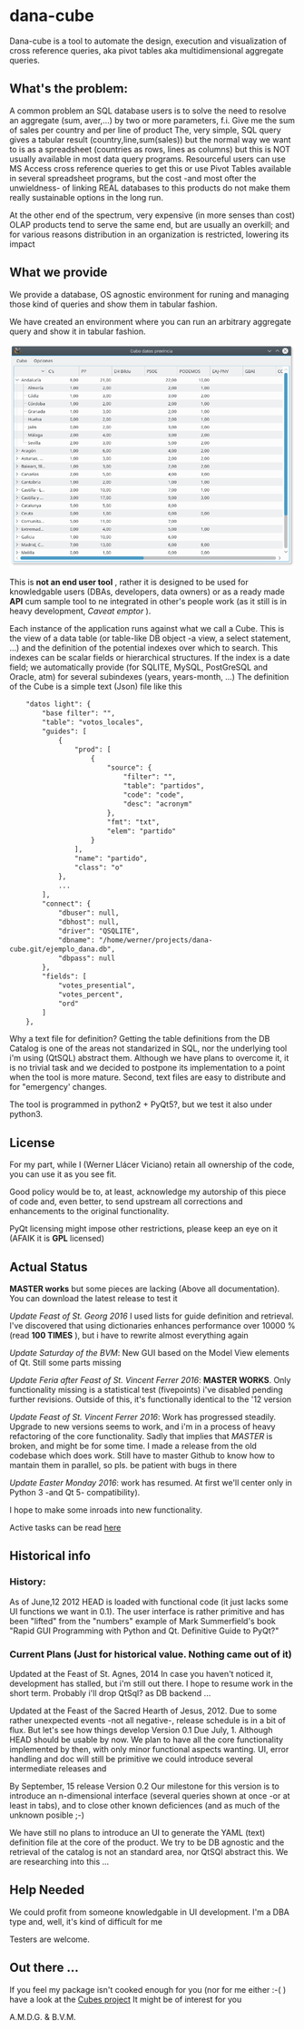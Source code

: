# dana-cube

Dana-cube is a tool to automate the design, execution and visualization of cross reference queries, aka pivot tables aka multidimensional aggregate queries.

## What's the problem:

A common problem an SQL database users is to solve the need to resolve an aggregate (sum, aver,...) by two or more parameters, f.i. Give me the sum of sales per country and per line of product The, very simple, SQL query gives a tabular result (country,line,sum(sales)) but the normal way we want to is as a spreadsheet (countries as rows, lines as columns) but this is NOT usually available in most data query programs.
Resourceful users can use MS Access cross reference queries to get this or use Pivot Tables available in several spreadsheet programs, but the cost -and most ofter the unwieldness- of linking REAL databases to this products do not make them really sustainable options in the long run.

At the other end of the spectrum, very expensive (in more senses than cost) OLAP products tend to serve the same end, but are usually an overkill; and for various reasons distribution in an organization is restricted, lowering its impact

## What we provide

We provide a database, OS agnostic environment for runing and managing those kind of queries and show them in tabular fashion.

We have created an environment where you can run an arbitrary aggregate query and show it in tabular fashion.

![Screenshot](docs/screenshot.png "Title")

This is __not an end user tool__ , rather it is designed to be used for knowledgable users (DBAs, developers, data owners) or as a ready made __API__ cum sample tool to ne integrated in other's people work (as it still is in heavy development, _Caveat emptor_ ).

Each instance of the application runs against what we call a Cube. This is the view of a data table (or table-like DB object -a view, a select statement, ...) and the definition of the potential indexes over which to search. This indexes can be scalar fields or hierarchical structures. If the index is a date field; we automatically provide (for SQLITE, MySQL, PostGreSQL and Oracle, atm) for several subindexes (years, years-month, ...) The definition of the Cube is a simple text (Json) file like this

```
    "datos light": {
        "base filter": "", 
        "table": "votos_locales", 
        "guides": [
            {
                "prod": [
                    {
                        "source": {
                            "filter": "", 
                            "table": "partidos", 
                            "code": "code", 
                            "desc": "acronym"
                        }, 
                        "fmt": "txt", 
                        "elem": "partido"
                    }
                ], 
                "name": "partido", 
                "class": "o"
            }, 
            ...
        ], 
        "connect": {
            "dbuser": null, 
            "dbhost": null, 
            "driver": "QSQLITE", 
            "dbname": "/home/werner/projects/dana-cube.git/ejemplo_dana.db", 
            "dbpass": null
        }, 
        "fields": [
            "votes_presential", 
            "votes_percent", 
            "ord"
        ]
    }, 
 ```

Why a text file for definition? Getting the table definitions from the DB Catalog is one of the areas not standarized in SQL, nor the underlying tool i'm using (QtSQL) abstract them. Although we have plans to overcome it, it is no trivial task and we decided to postpone its implementation to a point when the tool is more mature. Second, text files are easy to distribute and for "emergency' changes. 

The tool is programmed in python2 + PyQt5?, but we test it also under python3.


## License

For my part, while I (Werner Llácer Viciano) retain all ownership of the code, you can use it as you see fit.

Good policy would be to, at least, acknowledge my autorship of this piece of code and, even better, to send upstream all corrections and enhancements to the original functionality.

PyQt licensing might impose other restrictions, please keep an eye on it (AFAIK it is __GPL__ licensed)


## Actual Status

__MASTER works__ but some pieces are lacking (Above all documentation). You can download the latest release to test it

_Update Feast of St. Georg 2016_ I used lists for guide definition and retrieval. I've discovered that using dictionaries
enhances performance over 10000 % (read __100 TIMES__ ), but i have to rewrite almost everything again

_Update Saturday of the BVM_: New GUI based on the Model View elements of Qt. Still some parts missing

_Update Feria after Feast of St. Vincent Ferrer 2016_: __MASTER WORKS__. Only functionality missing is a statistical test (fivepoints) i've disabled pending
further revisions. Outside of this, it's functionally identical to the '12 version

_Update Feast of St. Vincent Ferrer 2016_: Work has progressed steadily. Upgrade to new versions seems to work, and i'm 
in a process of heavy refactoring of the core functionality. Sadly that implies that _MASTER_ is broken, and might be for some time.
I made a release from the old codebase which does work. Still have to master Github to know how to mantain them in parallel, so pls. be patient with bugs in there

_Update Easter Monday 2016_: work has resumed. At first we'll center only in Python 3 -and Qt 5- compatibility). 

I hope to make some inroads into new functionality.


Active tasks can be read [here](../docs/todo.md)


## Historical info

### History:
As of June,12 2012 HEAD is loaded with functional code (it just lacks some UI functions we want in 0.1). The user interface is rather primitive and has been "lifted" from the "numbers" example of Mark Summerfield's book "Rapid GUI Programming with Python and Qt. Definitive Guide to PyQt?"

### Current Plans (Just for historical value. Nothing came out of it)
Updated at the Feast of St. Agnes, 2014 In case you haven't noticed it, development has stalled, but i'm still out there. I hope to resume work in the short term. Probably i'll drop QtSql? as DB backend ... 

Updated at the Feast of the Sacred Hearth of Jesus, 2012. Due to some rather unexpected events -not all negative-, release schedule is in a bit of flux. But let's see how things develop Version 0.1 Due July, 1. Although HEAD should be usable by now. We plan to have all the core functionality implemented by then, with only minor functional aspects wanting. UI, error handling and doc will still be primitive we could introduce several intermediate releases and

By September, 15 release Version 0.2 Our milestone for this version is to introduce an n-dimensional interface (several queries shown at once -or at least in tabs), and to close other known deficiences (and as much of the unknown posible ;-)

We have still no plans to introduce an UI to generate the YAML (text) definition file at the core of the product. We try to be DB agnostic and the retrieval of the catalog is not an standard area, nor QtSQl abstract this. We are researching into this ...

## Help Needed

We could profit from someone knowledgable in UI development. I'm a DBA type and, well, it's kind of difficult for me

Testers are welcome.

## Out there ...

If you feel my package isn't cooked enough for you (nor for me either :-( ) have a look at the [Cubes project](https://github.com/DataBrewery/cubes) It might be of interest for you

A.M.D.G. & B.V.M.
